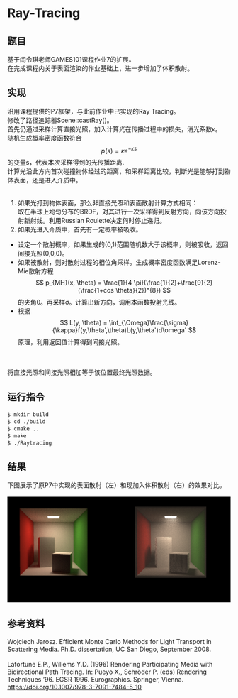 # Ray-Tracing #
## 题目 ##
基于闫令琪老师GAMES101课程作业7的扩展。</br>
在完成课程内关于表面渲染的作业基础上，进一步增加了体积散射。
## 实现 ##
沿用课程提供的P7框架，与此前作业中已实现的Ray Tracing。</br>修改了路径追踪器Scene::castRay()。</br>
首先仍通过采样计算直接光照，加入计算光在传播过程中的损失，消光系数κ。</br>
随机生成概率密度函数符合 $$p(s) = \kappa e^{-\kappa s} $$
的变量s，代表本次采样得到的光传播距离.</br>
计算光沿此方向首次碰撞物体经过的距离，和采样距离比较，判断光是能够打到物体表面，还是进入介质中。</br></br>
1. 如果光打到物体表面，那么非直接光照和表面散射计算方式相同：</br>取在半球上均匀分布的BRDF，对其进行一次采样得到反射方向，向该方向投射新射线。利用Russian Roulette决定何时停止递归。</br>
2. 如果光进入介质中，首先有一定概率被吸收。
	

- 设定一个散射概率，如果生成的(0,1)范围随机数大于该概率，则被吸收，返回间接光照(0,0,0)。</br>
- 如果被散射，则对散射过程的相位角采样。生成概率密度函数满足Lorenz-Mie散射方程$$ p_{MH}(x, \theta) = \frac{1}{4 \pi}(\frac{1}{2}+\frac{9}{2}(\frac{1+cos \theta}{2})^{8}) $$的夹角θ。再采样σ。计算出新方向，调用本函数投射光线。
- 根据 $$ L(y, \theta) = \int_{\Omega}\frac{\sigma}{\kappa}f(y,\theta',\theta)L(y,\theta')d\omega' $$ 原理，利用返回值计算得到间接光照。


</br></br>将直接光照和间接光照相加等于该位置最终光照数据。</br>
## 运行指令 ##

    $ mkdir build
    $ cd ./build
    $ cmake ..
    $ make
    $ ./Raytracing 

## 结果 ##
下图展示了原P7中实现的表面散射（左）和现加入体积散射（右）的效果对比。</br></br>
![avatar](https://github.com/seeeagull/Ray-Tracing/blob/main/images/contrast.PNG)</br>

## 参考资料 ##
Wojciech Jarosz. Efficient Monte Carlo Methods for Light Transport in Scattering Media. Ph.D. dissertation, UC San Diego, September 2008.</br></br>
Lafortune E.P., Willems Y.D. (1996) Rendering Participating Media with Bidirectional Path Tracing. In: Pueyo X., Schröder P. (eds) Rendering Techniques ’96. EGSR 1996. Eurographics. Springer, Vienna. https://doi.org/10.1007/978-3-7091-7484-5_10
